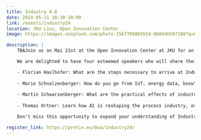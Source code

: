 ```yaml
---
title: Industry 4.0
date: 2024-05-21 18:30-20:00
link: /events/industry24
location: JKU Linz, Open Innovation Center
image: https://images.unsplash.com/photo-1567789884554-0b844b597180?q=80&w=2340&auto=format&fit=crop&ixlib=rb-4.0.3&ixid=M3wxMjA3fDB8MHxwaG90by1wYWdlfHx8fGVufDB8fHx8fA%3D%3D

description: |
    TBAJoin us on Mai 21st at the Open Innovation Center at JKU for an evening dedicated to Industry 4.0. We try to bring people together to learn about the processes that are revolutionizing industry right now!

    We are delighted to have four esteemed speakers who will share their insights and experiences:

    - Florian Haslhofer: What are the steps necessary to arrive at Industry 4.0? Find out about the handling of data in the industry today and what opportunities and challenges Industry 4.0 brings with it in the machine building industry.
    
    - Mario Schnalzenberger: How do you go from IoT, energy data, knowledge about energy consumption and markets to the efficient use of resources in general? In this talk, Data Science and AI meet IoT and OEE.
    
    - Martin Schwarzenberger: What are the practical effects of industry 4.0? Find out in this talk!
    
    - Thomas Ortner: Learn how AI is reshaping the process industry, overcoming data challenges under EU regulations. Discover cloud platform design insights from a real world project with Lenzing AG.

    Don't miss this opportunity to expand your understanding of Industry 4.0 and connect with professionals and like minded people. Register now, we are looking forward to seeing you!

register_link: https://pretix.eu/0xa/industry24/
---
```

